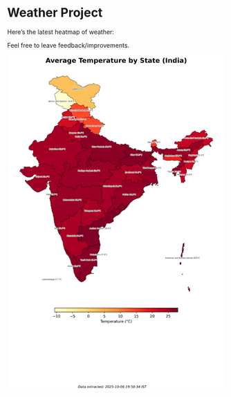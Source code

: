 # Weather Project

Here’s the latest heatmap of weather:

Feel free to leave feedback/improvements.

![India Heatmap](docs/assets/india_heatmap.png?v=E3D034)
